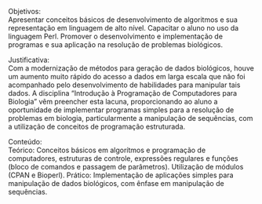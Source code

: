 Objetivos:  
Apresentar conceitos básicos de desenvolvimento de algoritmos e sua representação em linguagem de alto nível. Capacitar o aluno no uso da linguagem Perl. Promover o desenvolvimento e implementação de programas e sua aplicação na resolução de problemas biológicos.

Justificativa:  
Com a modernização de métodos para geração de dados biológicos, houve um aumento muito rápido do acesso a dados em larga escala que não foi acompanhado pelo desenvolvimento de habilidades para manipular tais dados. A disciplina “Introdução à Programação de Computadores para Biologia” vêm preencher esta lacuna, proporcionando ao aluno a oportunidade de implementar programas simples para a resolução de problemas em biologia, particularmente a manipulação de sequências, com a utilização de conceitos de programação estruturada.

Conteúdo:  
Teórico: Conceitos básicos em algorítmos e programação de computadores, estruturas de controle, expressões regulares e funções (bloco de comandos e passagem de parâmetros). Utilização de módulos (CPAN e Bioperl). 
Prático: Implementação de aplicações simples para manipulação de dados biológicos, com ênfase em manipulação de sequências.
